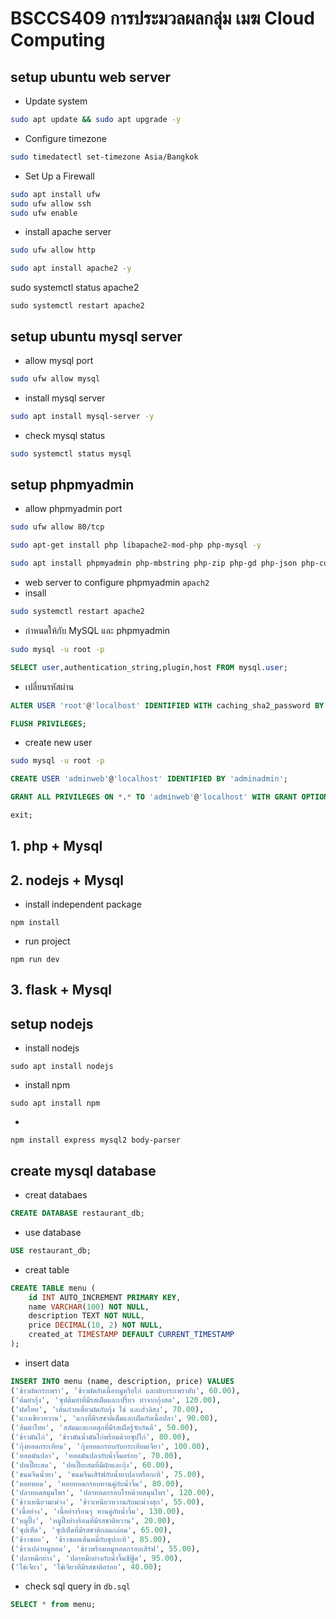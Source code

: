 # BSCCS409 การประมวลผลกลุ่ม เมฆ Cloud Computing

## setup ubuntu web server 
- Update system  
```sh 
sudo apt update && sudo apt upgrade -y
```
- Configure timezone
```sh
sudo timedatectl set-timezone Asia/Bangkok
```

- Set Up a Firewall
```sh
sudo apt install ufw
sudo ufw allow ssh
sudo ufw enable
```
- install apache server
```sh 
sudo ufw allow http  
```
```sh
sudo apt install apache2 -y 
```
sudo systemctl status apache2
```
sudo systemctl restart apache2 
```

## setup ubuntu mysql server
- allow mysql port 
```sh
sudo ufw allow mysql
```

- install mysql server  
```sh
sudo apt install mysql-server -y
```
- check mysql status 
```sh 
sudo systemctl status mysql 
```

## setup phpmyadmin
- allow phpmyadmin port
```sh 
sudo ufw allow 80/tcp
```
```sh 
sudo apt-get install php libapache2-mod-php php-mysql -y

```
```sh
sudo apt install phpmyadmin php-mbstring php-zip php-gd php-json php-curl -y
```
- web server to configure phpmyadmin  `apach2`
- insall 
```sh 
sudo systemctl restart apache2
```
- กำหนดให้กับ MySQL และ phpmyadmin
```sh 
sudo mysql -u root -p 
```
```sql
SELECT user,authentication_string,plugin,host FROM mysql.user;
```
- เปลี่ยนรหัสผ่าน
```sql 
ALTER USER 'root'@'localhost' IDENTIFIED WITH caching_sha2_password BY 'admin2004';
```
```sql
FLUSH PRIVILEGES;
```
- create new user 
```sh 
sudo mysql -u root -p 
```
```sql
CREATE USER 'adminweb'@'localhost' IDENTIFIED BY 'adminadmin';
```
```sql
GRANT ALL PRIVILEGES ON *.* TO 'adminweb'@'localhost' WITH GRANT OPTION;
```
```sql
exit;
```
## 1. php +  Mysql  
## 2. nodejs + Mysql
- install independent package
```
npm install 

```
- run project 
```
npm run dev  
```

## 3. flask + Mysql
## setup nodejs
- install nodejs 
```
sudo apt install nodejs
```
- install npm
```
sudo apt install npm
```
-
```
npm install express mysql2 body-parser
```

## create mysql database 
- creat databaes 
```sql
CREATE DATABASE restaurant_db;
```
- use database
```sql 
USE restaurant_db;
```
- creat table
```sql
CREATE TABLE menu (
    id INT AUTO_INCREMENT PRIMARY KEY,
    name VARCHAR(100) NOT NULL,
    description TEXT NOT NULL,
    price DECIMAL(10, 2) NOT NULL,
    created_at TIMESTAMP DEFAULT CURRENT_TIMESTAMP
);
```
- insert data
```sql 
INSERT INTO menu (name, description, price) VALUES 
('ข้าวผัดกระเพรา', 'ข้าวผัดกับเนื้อหมูหรือไก่ และผักกระเพราสับ', 60.00),
('ต้มยำกุ้ง', 'ซุปต้มยำที่มีรสเผ็ดและเปรี้ยว ทำจากกุ้งสด', 120.00),
('ผัดไทย', 'เส้นก๋วยเตี๋ยวผัดกับกุ้ง ไข่ และถั่วลิสง', 70.00),
('แกงเขียวหวาน', 'แกงที่มีรสชาติเค็มและเผ็ดกับเนื้อปลา', 90.00),
('ส้มตำไทย', 'สลัดมะละกอสุกที่มีรสเผ็ดรู้จักกันดี', 50.00),
('ข้าวมันไก่', 'ข้าวมันน้ำมันไก่พร้อมด้วยซุปไก่', 80.00),
('กุ้งทอดกระเทียม', 'กุ้งทอดกรอบกับกระเทียมเจียว', 100.00),
('ทอดมันปลา', 'ทอดมันปลากับน้ำจิ้มอร่อย', 70.00),
('ปอเปี๊ยะสด', 'ปอเปี๊ยะสดที่มีผักและกุ้ง', 60.00),
('ขนมจีนน้ำยา', 'ขนมจีนเสิร์ฟกับน้ำยาปลาหรือกะทิ', 75.00),
('หอยทอด', 'หอยทอดกรอบทานคู่กับน้ำจิ้ม', 80.00),
('ปลาทอดสมุนไพร', 'ปลาทอดกรอบโรยด้วยสมุนไพร', 120.00),
('ข้าวเหนียวมะม่วง', 'ข้าวเหนียวหวานกับมะม่วงสุก', 55.00),
('เนื้อย่าง', 'เนื้อย่างร้อนๆ ทานคู่กับน้ำจิ้ม', 130.00),
('หมูปิ้ง', 'หมูปิ้งย่างร้อนที่มีรสชาติหวาน', 20.00),
('ซุปเห็ด', 'ซุปเห็ดที่มีรสชาติกลมกล่อม', 65.00),
('ข้าวซอย', 'ข้าวซอยเส้นหมี่กับซุปกะทิ', 85.00),
('ข้าวเปล่าหมูทอด', 'ข้าวพร้อมหมูทอดกรอบเสิร์ฟ', 55.00),
('ปลาหมึกย่าง', 'ปลาหมึกย่างกับน้ำจิ้มซีฟู้ด', 95.00),
('ไข่เจียว', 'ไข่เจียวที่มีรสชาติอร่อย', 40.00);
```
- check sql query in `db.sql`
```sql
SELECT * from menu;
```
